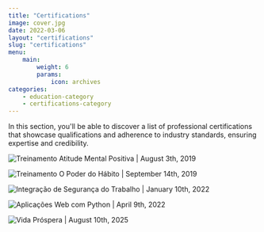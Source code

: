 ```yaml
---
title: "Certifications"
image: cover.jpg
date: 2022-03-06
layout: "certifications"
slug: "certifications"
menu:
    main:
        weight: 6
        params: 
            icon: archives
categories:
    - education-category
    - certifications-category
---
```


In this section, you'll be able to discover a list of professional certifications that showcase qualifications and adherence to industry standards, ensuring expertise and credibility.

<!-- Hugo theme Stack supports the creation of interactive image galleries using Markdown. It's powered by [PhotoSwipe](https://photoswipe.com/) and its syntax was inspired by [Typlog](https://typlog.com/).

To use this feature, the image must be in the same directory as the Markdown file, as it uses Hugo's page bundle feature to read the dimensions of the image. **External images are not supported.** -->

<!-- ## Syntax

```markdown
### Test 1
![Image 1](1.jpg)
```

```markdown
### Test 2
![Image 2](2.jpg)
``` -->

![Treinamento Atitude Mental Positiva | August 3th, 2019](img/1.jpg) 

![Treinamento O Poder do Hábito | September 14th, 2019](img/1.jpg) 

![Integração de Segurança do Trabalho | January 10th, 2022](img/1.jpg)

![Aplicações Web com Python | April 9th, 2022](img/1.jpg)

![Vida Próspera | August 10th, 2025](img/1.jpg)

<!-- > Photo by [mymind](https://unsplash.com/@mymind) and [Luke Chesser](https://unsplash.com/@lukechesser) on [Unsplash](https://unsplash.com/) -->